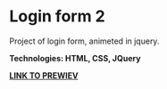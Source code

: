 # Login form 2

Project of login form, animeted in jquery.

**Technologies: HTML, CSS, JQuery**

<a href="https://karminkarmen.github.io/login-form-2/">**LINK TO PREWIEV**</a>
